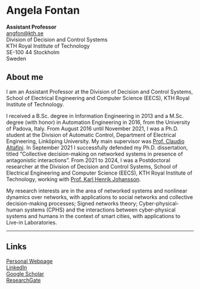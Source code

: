 # Angela Fontan

**Assistant Professor**\
angfon@kth.se\
Division of Decision and Control Systems\
KTH Royal Institute of Technology\
SE-100 44 Stockholm\
Sweden

## About me ##
I am an Assistant Professor at the Division of Decision and Control Systems, School of Electrical Engineering and Computer Science (EECS), KTH Royal Institute of Technology.

I received a B.Sc. degree in Information Engineering in 2013 and a M.Sc. degree (with honor) in Automation Engineering in 2016, from the University of Padova, Italy. From August 2016 until November 2021, I was a Ph.D. student at the Division of Automatic Control, Department of Electrical Engineering, Linköping University. My main supervisor was [Prof. Claudio Altafini](https://users.isy.liu.se/en/rt/claal20/). In September 2021 I successfully defended my Ph.D. dissertation, titled “Collective decision-making on networked systems in presence of antagonistic interactions”. From 2021 to 2024, I was a Postdoctoral researcher at the Division of Decision and Control Systems, School of Electrical Engineering and Computer Science (EECS), KTH Royal Institute of Technology, working with [Prof. Karl Henrik Johansson](https://people.kth.se/~kallej/).

My research interests are in the area of networked systems and nonlinear dynamics over networks, with applications to social networks and collective decision-making processes; Signed networks theory; Cyber-physical-human systems (CPHS) and the interactions between cyber-physical systems and humans in the context of smart cities, with applications to Live-in Laboratories.

---

## Links ##
[Personal Webpage](https://angelafontan.github.io/)\
[LinkedIn](https://www.linkedin.com/in/angelafontan/)\
[Google Scholar](https://scholar.google.ca/citations?user=zoh-5V8AAAAJ&amp;hl=en)\
[ResearchGate](https://www.researchgate.net/profile/Angela-Fontan)
